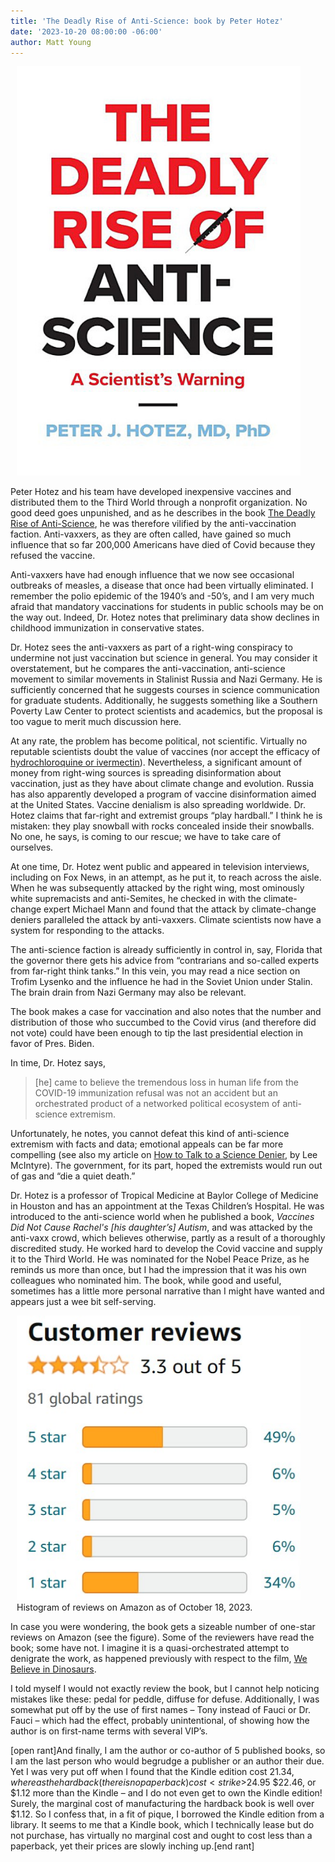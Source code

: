 ```yaml
---
title: 'The Deadly Rise of Anti-Science: book by Peter Hotez'
date: '2023-10-20 08:00:00 -06:00'
author: Matt Young
---
```

<figure class="on-the-left-side" style="margin-top: 10px; margin-right: 40px; margin-bottom: 10px; margin-left: 10px;">
<img src="/uploads/2023/Hotez_Cover_600.jpg" alt="Book cover"/>
<figcaption><a href=""></a>
</figcaption>
</figure>

Peter Hotez and his team have developed inexpensive vaccines and distributed them to the Third World through a nonprofit organization. No good deed goes unpunished, and as he describes in the book <a href="https://www.amazon.com/Deadly-Rise-Anti-science-Scientists-Warning-ebook/dp/B0BWSLNSVY">The Deadly Rise of Anti-Science</a>, he was therefore vilified by the anti-vaccination faction. Anti-vaxxers, as they are often called, have gained so much influence that so far 200,000 Americans have died of Covid because they refused the vaccine. 

Anti-vaxxers have had enough influence that we now see occasional outbreaks of measles, a disease that once had been virtually eliminated. I remember the polio epidemic of the 1940’s and -50’s, and I am very much afraid that mandatory vaccinations for students in public schools may be on the way out. Indeed, Dr. Hotez notes that preliminary data show declines in childhood immunization in conservative states.

Dr. Hotez sees the anti-vaxxers as part of a right-wing conspiracy to undermine not just vaccination but science in general. You may consider it overstatement, but he compares the anti-vaccination, anti-science movement to similar movements in Stalinist Russia and Nazi Germany. He is sufficiently concerned that he suggests courses in science communication for graduate students. Additionally, he suggests something like a Southern Poverty Law Center to protect scientists and academics, but the proposal is too vague to merit much discussion here.

<!--more-->

At any rate, the problem has become political, not scientific. Virtually no reputable scientists doubt the value of vaccines (nor accept the efficacy of <a href="https://scdhec.gov/covid19/dangers-using-hydroxychloroquine-ivermectin-preventing-or-treating-covid-19">hydrochloroquine or ivermectin</a>). Nevertheless, a significant amount of money from right-wing sources is spreading disinformation about vaccination, just as they have about climate change and evolution. Russia has also apparently developed a program of vaccine disinformation aimed at the United States. Vaccine denialism is also spreading worldwide. Dr. Hotez claims that far-right and extremist groups “play hardball.” I think he is mistaken: they play snowball with rocks concealed inside their snowballs. No one, he says, is coming to our rescue; we have to take care of ourselves.

At one time, Dr. Hotez went public and appeared in television interviews, including on Fox News, in an attempt, as he put it, to reach across the aisle. When he was subsequently attacked by the right wing, most ominously white supremacists and anti-Semites, he checked in with the climate-change expert Michael Mann and found that the attack by climate-change deniers paralleled the attack by anti-vaxxers. Climate scientists now have a system for responding to the attacks.

The anti-science faction is already sufficiently in control in, say, Florida that the governor there gets his advice from “contrarians and so-called experts from far-right think tanks.” In this vein, you may read a nice section on Trofim Lysenko and the influence he had in the Soviet Union under Stalin. The brain drain from Nazi Germany may also be relevant.

The book makes a case for vaccination and also notes that the number and distribution of those who succumbed to the Covid virus (and therefore did not vote) could have been enough to tip the last presidential election in favor of Pres. Biden. 

In time, Dr. Hotez says,

<blockquote>[he] came to believe the tremendous loss in human life from the COVID-19 immunization refusal was not an accident but an orchestrated product of a networked political ecosystem of anti-science extremism.</blockquote>

Unfortunately, he notes, you cannot defeat this kind of anti-science extremism with facts and data; emotional appeals can be far more compelling (see also my article on <a href="https://pandasthumb.org/archives/2023/06/how-to-talk-science-denier.html">How to Talk to a Science Denier</a>, by Lee McIntyre). The government, for its part, hoped the extremists would run out of gas and “die a quiet death.”

Dr. Hotez is a professor of Tropical Medicine at Baylor College of Medicine in Houston and has an appointment at the Texas Children’s Hospital. He was introduced to the anti-science world when he published a book, <i>Vaccines Did Not Cause Rachel's [his daughter’s] Autism</i>, and was attacked by the anti-vaxx crowd, which believes otherwise, partly as a result of a thoroughly discredited study. He worked hard to develop the Covid vaccine and supply it to the Third World. He was nominated for the Nobel Peace Prize, as he reminds us more than once, but I had the impression that it was his own colleagues who nominated him. The book, while good and useful, sometimes has a little more personal narrative than I might have wanted and appears just a wee bit self-serving.



<figure class="on-the-left-side" style="margin-top: 10px; margin-right: 40px; margin-bottom: 10px; margin-left: 10px;">
<img src="/uploads/2023/Hotez_Customer_Reviews_10_18.jpg" alt="Graph of reviews"/>
<figcaption><a href=""></a>Histogram of reviews on Amazon as of October 18, 2023.
</figcaption>
</figure>

In case you were wondering, the book gets a sizeable number of one-star reviews on Amazon (see the figure). Some of the reviewers have read the book; some have not. I imagine it is a quasi-orchestrated attempt to denigrate the work, as happened previously with respect to the film, <a href="https://en.wikipedia.org/wiki/We_Believe_in_Dinosaurs">We Believe in Dinosaurs</a>.

I told myself I would not exactly review the book, but I cannot help noticing mistakes like these: pedal for peddle, diffuse for defuse. Additionally, I was somewhat put off by the use of first names – Tony instead of Fauci or Dr. Fauci – which had the effect, probably unintentional, of showing how the author is on first-name terms with several VIP’s.

[open rant]And finally, I am the author or co-author of 5 published books, so I am the last person who would begrudge a publisher or an author their due. Yet I was very put off when I found that the Kindle edition cost $21.34, whereas the hardback (there is no paperback) cost <strike>$24.95</strike> $22.46, or $1.12 more than the Kindle – and I do not even get to own the Kindle edition! Surely, the marginal cost of manufacturing the hardback book is well over $1.12. So I confess that, in a fit of pique, I borrowed the Kindle edition from a library. It seems to me that a Kindle book, which I technically lease but do not purchase, has virtually no marginal cost and ought to cost less than a paperback, yet their prices are slowly inching up.[end rant]

